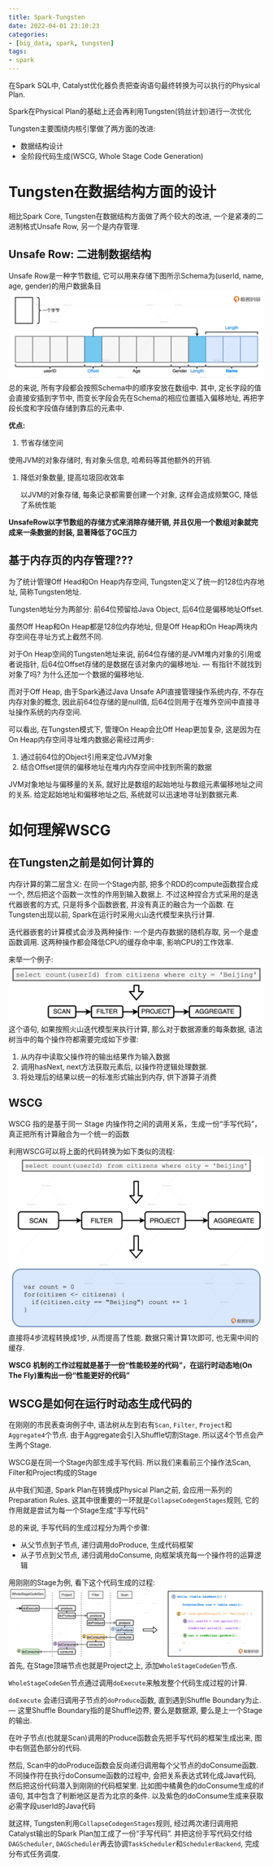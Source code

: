 ```yaml
---
title: Spark-Tungsten
date: 2022-04-01 23:10:23
categories:
- [big_data, spark, tungsten]
tags: 
- spark
---
```

在Spark SQL中, Catalyst优化器负责把查询语句最终转换为可以执行的Physical Plan.

Spark在Physical Plan的基础上还会再利用Tungsten(钨丝计划)进行一次优化

Tungsten主要围绕内核引擎做了两方面的改进:

-   数据结构设计
-   全阶段代码生成(WSCG, Whole Stage Code Generation)

# Tungsten在数据结构方面的设计

相比Spark Core, Tungsten在数据结构方面做了两个较大的改进, 一个是紧凑的二进制格式Unsafe Row, 另一个是内存管理.

## Unsafe Row: 二进制数据结构

Unsafe Row是一种字节数组, 它可以用来存储下图所示Schema为(userId, name, age, gender)的用户数据条目
![](https://raw.githubusercontent.com/liunaijie/images/master/202308121619599.png)
总的来说, 所有字段都会按照Schema中的顺序安放在数组中. 其中, 定长字段的值会直接安插到字节中, 而变长字段会先在Schema的相应位置插入偏移地址, 再把字段长度和字段值存储到靠后的元素中.

**优点:**

1.  节省存储空间

使用JVM的对象存储时, 有对象头信息, 哈希码等其他额外的开销.

1.  降低对象数量, 提高垃圾回收效率
    
    以JVM的对象存储, 每条记录都需要创建一个对象, 这样会造成频繁GC, 降低了系统性能
    

**UnsafeRow以字节数组的存储方式来消除存储开销, 并且仅用一个数组对象就完成来一条数据的封装, 显著降低了GC压力**

## 基于内存页的内存管理???

为了统计管理Off Head和On Heap内存空间, Tungsten定义了统一的128位内存地址, 简称Tungsten地址.

Tungsten地址分为两部分: 前64位预留给Java Object, 后64位是偏移地址Offset.

虽然Off Heap和On Heap都是128位内存地址, 但是Off Heap和On Heap两块内存空间在寻址方式上截然不同.

对于On Heap空间的Tungsten地址来说, 前64位存储的是JVM堆内对象的引用或者说指针, 后64位Offset存储的是数据在该对象内的偏移地址. — 有指针不就找到对象了吗? 为什么还加一个数据的偏移地址.

而对于Off Heap, 由于Spark通过Java Unsafe API直接管理操作系统内存, 不存在内存对象的概念, 因此前64位存储的是null值, 后64位则用于在堆外空间中直接寻址操作系统的内存空间.

可以看出, 在Tungsten模式下, 管理On Heap会比Off Heap更加复杂, 这是因为在On Heap内存空间寻址堆内数据必需经过两步:

1.  通过前64位的Object引用来定位JVM对象
2.  结合Offset提供的偏移地址在堆内内存空间中找到所需的数据

JVM对象地址与偏移量的关系, 就好比是数组的起始地址与数组元素偏移地址之间的关系. 给定起始地址和偏移地址之后, 系统就可以迅速地寻址到数据元素.

# 如何理解WSCG

## 在Tungsten之前是如何计算的

内存计算的第二层含义: 在同一个Stage内部, 把多个RDD的compute函数捏合成一个, 然后把这个函数一次性的作用到输入数据上. 不过这种捏合方式采用的是迭代器嵌套的方式, 只是将多个函数嵌套, 并没有真正的融合为一个函数. 在Tungsten出现以前, Spark在运行时采用火山迭代模型来执行计算.

迭代器嵌套的计算模式会涉及两种操作: 一个是内存数据的随机存取, 另一个是虚函数调用. 这两种操作都会降低CPU的缓存命中率, 影响CPU的工作效率.

来举一个例子:
![](https://raw.githubusercontent.com/liunaijie/images/master/202308121619899.png)
这个语句, 如果按照火山迭代模型来执行计算, 那么对于数据源重的每条数据, 语法树当中的每个操作符都需要完成如下步骤:

1.  从内存中读取父操作符的输出结果作为输入数据
2.  调用hasNext, next方法获取元素后, 以操作符逻辑处理数据.
3.  将处理后的结果以统一的标准形式输出到内存, 供下游算子消费

## **WSCG**

WSCG 指的是基于同一 Stage 内操作符之间的调用关系，生成一份“手写代码”，真正把所有计算融合为一个统一的函数

利用WSCG可以将上面的代码转换为如下类似的流程:
![](https://raw.githubusercontent.com/liunaijie/images/master/202308121619185.png)
直接将4步流程转换成1步, 从而提高了性能. 数据只需计算1次即可, 也无需中间的缓存.

**WSCG 机制的工作过程就是基于一份“性能较差的代码”，在运行时动态地(On The Fly)重构出一份“性能更好的代码”**

## WSCG是如何在运行时动态生成代码的

在刚刚的市民表查询例子中, 语法树从左到右有`Scan`, `Filter`, `Project`和`Aggregate4`个节点. 由于Aggregate会引入Shuffle切割Stage. 所以这4个节点会产生两个Stage.

WSCG是在同一个Stage内部生成手写代码. 所以我们来看前三个操作法Scan, Filter和Project构成的Stage

从中我们知道, Spark Plan在转换成Physical Plan之前, 会应用一系列的Preparation Rules. 这其中很重要的一环就是`CollapseCodegenStages`规则, 它的作用就是尝试为每一个Stage生成“手写代码”

总的来说, 手写代码的生成过程分为两个步骤:

-   从父节点到子节点, 递归调用doProduce, 生成代码框架
-   从子节点到父节点, 递归调用doConsume, 向框架填充每一个操作符的运算逻辑

用刚刚的Stage为例, 看下这个代码生成的过程:
![](https://raw.githubusercontent.com/liunaijie/images/master/202308121619924.png)
首先, 在Stage顶端节点也就是Project之上, 添加`WholeStageCodeGen`节点.

`WholeStageCodeGen`节点通过调用`doExecute`来触发整个代码生成过程的计算.

`doExecute` 会递归调用子节点的`doProduce`函数, 直到遇到Shuffle Boundary为止. — 这里Shuffle Boundary指的是Shuffle边界, 要么是数据源, 要么是上一个Stage的输出.

在叶子节点(也就是Scan)调用的Produce函数会先把手写代码的框架生成出来, 图中右侧蓝色部分的代码.

然后, Scan中的doProduce函数会反向递归调用每个父节点的doConsume函数. 不同操作符在执行doConsume函数的过程中, 会把关系表达式转化成Java代码, 然后把这份代码潜入到刚刚的代码框架里. 比如图中橘黄色的doConsume生成的if语句, 其中包含了判断地区是否为北京的条件. 以及紫色的doConsume生成来获取必需字段userId的Java代码

就这样, Tungsten利用`CollapseCodegenStages`规则, 经过两次递归调用把Catalyst输出的Spark Plan加工成了一份“手写代码”. 并把这份手写代码交付给`DAGScheduler`, `DAGScheduler`再去协调`TaskScheduler`和`SchedulerBackend`, 完成分布式任务调度.